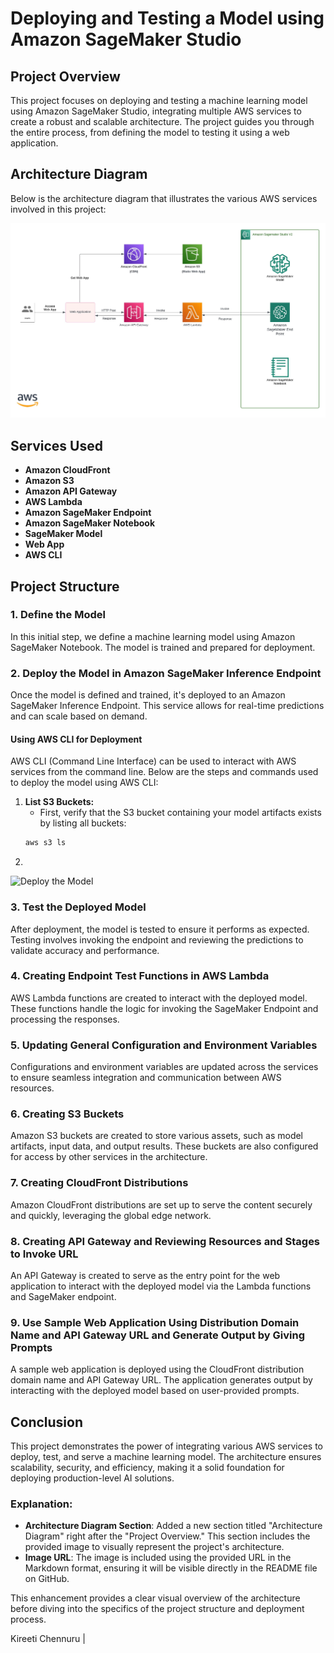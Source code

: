 # Deploying and Testing a Model using Amazon SageMaker Studio

## Project Overview

This project focuses on deploying and testing a machine learning model using Amazon SageMaker Studio, integrating multiple AWS services to create a robust and scalable architecture. The project guides you through the entire process, from defining the model to testing it using a web application.

## Architecture Diagram

Below is the architecture diagram that illustrates the various AWS services involved in this project:

![Cloud Architecture](https://github.com/KireetiChennuru/Deploying-and-Testing-a-Model-using-Amazon-Sage-Maker-Studio-/blob/main/projectimages/Cloud%20Architecture.jpeg?raw=true)

## Services Used

- **Amazon CloudFront**
- **Amazon S3**
- **Amazon API Gateway**
- **AWS Lambda**
- **Amazon SageMaker Endpoint**
- **Amazon SageMaker Notebook**
- **SageMaker Model**
- **Web App**
- **AWS CLI**

## Project Structure

### 1. Define the Model

In this initial step, we define a machine learning model using Amazon SageMaker Notebook. The model is trained and prepared for deployment.

### 2. Deploy the Model in Amazon SageMaker Inference Endpoint

Once the model is defined and trained, it's deployed to an Amazon SageMaker Inference Endpoint. This service allows for real-time predictions and can scale based on demand.

#### **Using AWS CLI for Deployment**

AWS CLI (Command Line Interface) can be used to interact with AWS services from the command line. Below are the steps and commands used to deploy the model using AWS CLI:

1. **List S3 Buckets:**
   - First, verify that the S3 bucket containing your model artifacts exists by listing all buckets:
   ```bash
   aws s3 ls
   
2. 

![Deploy the Model](https://raw.githubusercontent.com/KireetiChennuru/Deploying-and-Testing-a-Model-using-Amazon-Sage-Maker-Studio-/main/projectimages/Deploy%20the%20model%20in%20Amazon%20SageMaker%20Inference%20Endpoint.jpg "Deploying the Model in Amazon SageMaker Inference Endpoint")

### 3. Test the Deployed Model

After deployment, the model is tested to ensure it performs as expected. Testing involves invoking the endpoint and reviewing the predictions to validate accuracy and performance.

### 4. Creating Endpoint Test Functions in AWS Lambda

AWS Lambda functions are created to interact with the deployed model. These functions handle the logic for invoking the SageMaker Endpoint and processing the responses.

### 5. Updating General Configuration and Environment Variables

Configurations and environment variables are updated across the services to ensure seamless integration and communication between AWS resources.

### 6. Creating S3 Buckets

Amazon S3 buckets are created to store various assets, such as model artifacts, input data, and output results. These buckets are also configured for access by other services in the architecture.

### 7. Creating CloudFront Distributions

Amazon CloudFront distributions are set up to serve the content securely and quickly, leveraging the global edge network.

### 8. Creating API Gateway and Reviewing Resources and Stages to Invoke URL

An API Gateway is created to serve as the entry point for the web application to interact with the deployed model via the Lambda functions and SageMaker endpoint.

### 9. Use Sample Web Application Using Distribution Domain Name and API Gateway URL and Generate Output by Giving Prompts

A sample web application is deployed using the CloudFront distribution domain name and API Gateway URL. The application generates output by interacting with the deployed model based on user-provided prompts.

## Conclusion

This project demonstrates the power of integrating various AWS services to deploy, test, and serve a machine learning model. The architecture ensures scalability, security, and efficiency, making it a solid foundation for deploying production-level AI solutions.


### Explanation:
- **Architecture Diagram Section**: Added a new section titled "Architecture Diagram" right after the "Project Overview." This section includes the provided image to visually represent the project's architecture.
- **Image URL**: The image is included using the provided URL in the Markdown format, ensuring it will be visible directly in the README file on GitHub.

This enhancement provides a clear visual overview of the architecture before diving into the specifics of the project structure and deployment process.


Kireeti Chennuru | 
